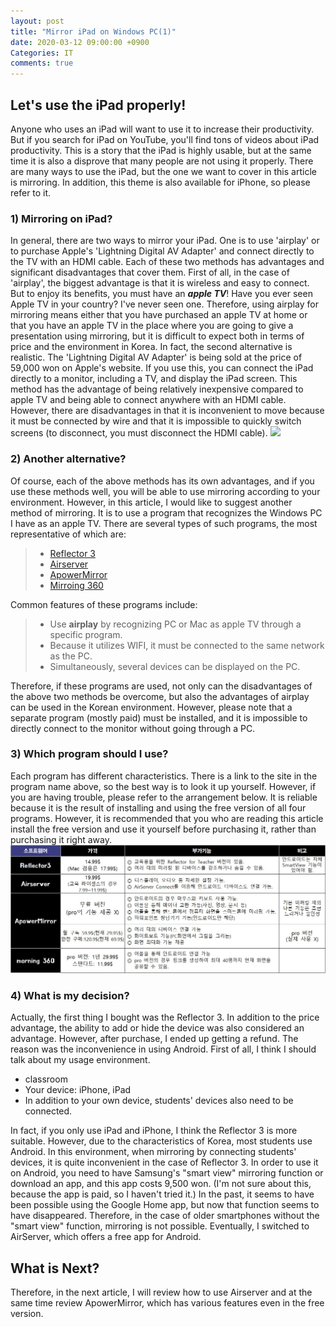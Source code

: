 ```yaml
---
layout: post
title: "Mirror iPad on Windows PC(1)"
date: 2020-03-12 09:00:00 +0900
Categories: IT
comments: true
---
```


## Let's use the iPad properly!
Anyone who uses an iPad will want to use it to increase their productivity. But if you search for iPad on YouTube, you'll find tons of videos about iPad productivity. This is a story that the iPad is highly usable, but at the same time it is also a disprove that many people are not using it properly. There are many ways to use the iPad, but the one we want to cover in this article is mirroring. In addition, this theme is also available for iPhone, so please refer to it.
### 1) Mirroring on iPad?
In general, there are two ways to mirror your iPad. One is to use 'airplay' or to purchase Apple's 'Lightning Digital AV Adapter' and connect directly to the TV with an HDMI cable. Each of these two methods has advantages and significant disadvantages that cover them. First of all, in the case of 'airplay', the biggest advantage is that it is wireless and easy to connect. But to enjoy its benefits, you must have an ***apple TV***! Have you ever seen Apple TV in your country? I've never seen one. Therefore, using airplay for mirroring means either that you have purchased an apple TV at home or that you have an apple TV in the place where you are going to give a presentation using mirroring, but it is difficult to expect both in terms of price and the environment in Korea.
In fact, the second alternative is realistic. The 'Lightning Digital AV Adapter' is being sold at the price of 59,000 won on Apple's website. If you use this, you can connect the iPad directly to a monitor, including a TV, and display the iPad screen. This method has the advantage of being relatively inexpensive compared to apple TV and being able to connect anywhere with an HDMI cable. However, there are disadvantages in that it is inconvenient to move because it must be connected by wire and that it is impossible to quickly switch screens (to disconnect, you must disconnect the HDMI cable).
<a href="https://www.apple.com/kr/shop/product/MD826/lightning-digital-av-adapter?fnode=37"><img src="https://store.storeimages.cdn -apple.com/8756/as-images.apple.com/is/MD826?wid=1144&hei=1144&fmt=jpeg&qlt=80&op_usm=0.5%2C0.5&.v=1566858915905"></a>

### 2) Another alternative?
Of course, each of the above methods has its own advantages, and if you use these methods well, you will be able to use mirroring according to your environment. However, in this article, I would like to suggest another method of mirroring. It is to use a program that recognizes the Windows PC I have as an apple TV. There are several types of such programs, the most representative of which are:
>* <a href="https://www.airsquirrels.com/reflector">Reflector 3</a>
>* <a href="https://www.airserver.com/WindowsDesktop">Airserver</a>
>* <a href="https://www.apowersoft.com/phone-mirror">ApowerMirror</a>
>* <a href="https://mirroring360.com">Mirroing 360</a>

Common features of these programs include:
> * Use **airplay** by recognizing PC or Mac as apple TV through a specific program.
> * Because it utilizes WIFI, it must be connected to the same network as the PC.
> * Simultaneously, several devices can be displayed on the PC.

Therefore, if these programs are used, not only can the disadvantages of the above two methods be overcome, but also the advantages of airplay can be used in the Korean environment. However, please note that a separate program (mostly paid) must be installed, and it is impossible to directly connect to the monitor without going through a PC.

### 3) Which program should I use?
Each program has different characteristics. There is a link to the site in the program name above, so the best way is to look it up yourself. However, if you are having trouble, please refer to the arrangement below. It is reliable because it is the result of installing and using the free version of all four programs. However, it is recommended that you who are reading this article install the free version and use it yourself before purchasing it, rather than purchasing it right away.
<img src="https://github.com/newjin87/storage/blob/master/_img/aPowerMirror/mirroring_compare.jpg?raw=true">

### 4) What is my decision?
Actually, the first thing I bought was the Reflector 3. In addition to the price advantage, the ability to add or hide the device was also considered an advantage. However, after purchase, I ended up getting a refund. The reason was the inconvenience in using Android.
First of all, I think I should talk about my usage environment.
* classroom
* Your device: iPhone, iPad
* In addition to your own device, students' devices also need to be connected.

In fact, if you only use iPad and iPhone, I think the Reflector 3 is more suitable. However, due to the characteristics of Korea, most students use Android. In this environment, when mirroring by connecting students' devices, it is quite inconvenient in the case of Reflector 3. In order to use it on Android, you need to have Samsung's "smart view" mirroring function or download an app, and this app costs 9,500 won. (I'm not sure about this, because the app is paid, so I haven't tried it.) In the past, it seems to have been possible using the Google Home app, but now that function seems to have disappeared. Therefore, in the case of older smartphones without the "smart view" function, mirroring is not possible. Eventually, I switched to AirServer, which offers a free app for Android.

## What is Next?
Therefore, in the next article, I will review how to use Airserver and at the same time review ApowerMirror, which has various features even in the free version.